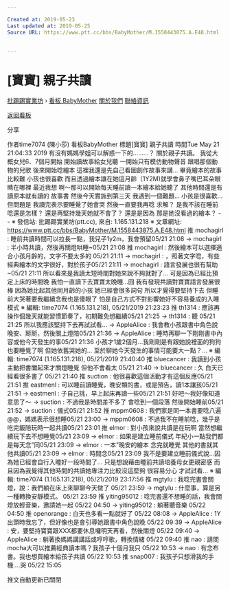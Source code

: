 ```yaml
---

Created at: 2019-05-23
Last updated at: 2019-05-25
Source URL: https://www.ptt.cc/bbs/BabyMother/M.1558443875.A.E48.html


---
```


# [寶寶] 親子共讀


[批踢踢實業坊](https://www.ptt.cc/bbs/) › [看板 BabyMother](https://www.ptt.cc/bbs/BabyMother/index.html) [關於我們](https://www.ptt.cc/about.html) [聯絡資訊](https://www.ptt.cc/contact.html)

[返回看板](https://www.ptt.cc/bbs/BabyMother/index.html)

分享

作者time7074 (陳小莎)
看板BabyMother
標題\[寶寶\] 親子共讀
時間Tue May 21 21:04:33 2019
有沒有媽媽學姐可以解惑一下的.........？ 關於親子共讀。 我從大概女兒6、7個月開始 開始讀故事給女兒聽 一開始只有模仿動物聲音 跟唱那個動物的兒歌 後來開始唸繪本 這裡我還是先自己看圖創作故事來講... 畢竟繪本的故事比較難 小孩也很喜歡 而且透過繪本讓在她這月齡（1Y2M)就學會鼻子嘴巴耳朵眼睛在哪裡 最近我想 啊～那可以開始每天睡前讀一本繪本給她聽了 其他時間還是有讀原本就有讀的 故事書 然後今天實施到第三天 我遇到一個難題... 小孩是很喜歡... 但問題是 我讀完表示要睡覺了她會哭 然後一直要我再唸 求解？ 是我不該在睡前唸還是怎樣？ 還是再堅持幾天她就不會了？ 還是是因為 那是她沒看過的繪本？ -- ※ 發信站: 批踢踢實業坊(ptt.cc), 來自: 1.165.131.218 ※ 文章網址: <https://www.ptt.cc/bbs/BabyMother/M.1558443875.A.E48.html>
推 mochagirl : 睡前共讀時間可以拉長一點，我兒子1y2m，我會預留05/21 21:08
→ mochagirl : 半小時共讀，然後再關燈哄睡~05/21 21:08
推 mochagirl : 然後繪本可以選擇適合小孩月齡的，文字不要太多的 05/21 21:11
→ mochagirl : ，照著文字唸，有些經典繪本的文字很好，對於孩子05/21 21:11
→ mochagirl : 語言發展也很有幫助~05/21 21:11
所以看來是我讀太短時間對她來說不夠就對了... 可是因為已經比預定上床的時間晚 我怕一直讀下去寶寶太晚睡...囧 我有發現共讀對寶寶語言發展很棒 因為她比起其他同月齡的小孩 她已經會很多詞句 所以才覺得要堅持下去 但睡前大哭著要我繼續念我也是傻眼了 怕是自己方式不對影響她好不容易養成的入睡模式 ※ 編輯: time7074 (1.165.131.218), 05/21/2019 21:23:23
推 th1314 : 應該再操作個幾天就能習慣節奏了，初期難免想繼續05/21 21:25
→ th1314 : 聽
05/21 21:25 所以我應該堅持下去再試試看...
→ AppleAlice : 我會教小孩跟書中角色說晚安、掰掰，然後關上燈陪05/21 21:36
→ AppleAlice : 睡時再聊一下剛剛書中內容或他今天發生的事05/21 21:36
小孩才1歲2個月...我剛剛是有跟她說裡面的狗狗也要睡覺了啊 但她依舊哭她的... 至於聊她今天發生的事情可能要大一點？... ※ 編輯: time7074 (1.165.131.218), 05/21/2019 21:40:40
推 bluecancer : 我讀到小孩主動把書闔起來才關燈睡覺 但他不會看太 05/21 21:40
→ bluecancer : 久 白天已經看很多書了 05/21 21:40
推 suction : 他很喜歡這個活動才有這個反應05/21 21:51
推 eastmenl : 可以睡前讀睡覺，晚安類的書，或是預告，讀1本讓孩05/21 21:51
→ eastmenl : 子自己挑，早上起床再讀一些05/21 21:51
好吧～我好像知道意思了～
→ suction : 不過我是時間差不多了 會唸到一個段落 然後開始睡前05/21 21:52
→ suction : 儀式05/21 21:52
推 mppm0608 : 我們家是同一本書要唸八遍@@，媽媽表示很想睡05/21 23:00
→ mppm0608 : 不過我不在睡前唸，幾乎是吃完飯陪玩時一起共讀05/21 23:01
推 elmor : 對小孩來說共讀是在玩啊 當然想繼續玩下去不想睡覺05/21 23:09
→ elmor : 如果是建立睡前儀式 年紀小一點我們都是每天念”同05/21 23:09
→ elmor : 一本”晚安的繪本 念完就睡覺 其他的書就其他共讀05/21 23:09
→ elmor : 時間念05/21 23:09
我不是要建立睡前儀式說...因為她已經會自行入睡好一段時間了... 只是想說藉由睡前共讀培養母女更親密感 而且因為我覺得其他時間的共讀她專注力比較沒這麼夠 很容易分心 才試試看... ※ 編輯: time7074 (1.165.131.218), 05/21/2019 23:17:56
推 mgtylu : 我唸完書會關燈，說：我們躺在床上來聊聊今天做了 05/21 23:59
→ mgtylu : 什麼事，算是另一種轉換安靜模式。 05/21 23:59
推 yiting95012 : 唸完書還不想睡的話，我會關燈放輕音樂，邀請她一起 05/22 04:50
→ yiting95012 : 躺著聽音樂 05/22 04:50
推 openorange : 白天也多看一點就好了 05/22 08:08
→ AppleAlice : 1Y出頭時我忘了，但好像也是會引導她跟書中角色說晚 05/22 09:39
→ AppleAlice : 安，要堅持寶寶跟XXX都要休息囉明天再看，然後關燈 05/22 09:40
→ AppleAlice : 躺著換媽媽講講話或哼哼歌，轉換情緒 05/22 09:40
推 nao : 請問mocha大可以推薦經典讀本嗎？我孩子十個月我只 05/22 10:53
→ nao : 有念布書。我也想買繪本給孩子共讀 05/22 10:53
推 snap007 : 我孩子只想滑我的手機....哭 05/22 15:05

推文自動更新已關閉

